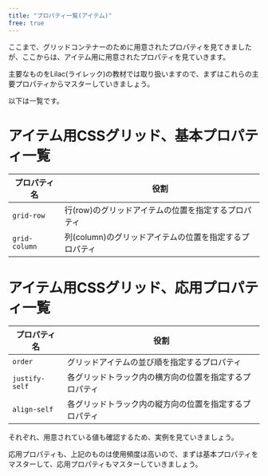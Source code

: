 ```yaml
---
title: "プロパティ一覧(アイテム)"
free: true
---
```


ここまで、グリッドコンテナーのために用意されたプロパティを見てきましたが、ここからは、アイテム用に用意されたプロパティを見ていきます。

主要なものをLilac(ライレック)の教材では取り扱いますので、まずはこれらの主要プロパティからマスターしていきましょう。

以下は一覧です。

# アイテム用CSSグリッド、基本プロパティ一覧

プロパティ名 | 役割
------------ | -------------
`grid-row` | 行(row)のグリッドアイテムの位置を指定するプロパティ
`grid-column` | 列(column)のグリッドアイテムの位置を指定するプロパティ

# アイテム用CSSグリッド、応用プロパティ一覧
プロパティ名 | 役割
------------ | -------------
`order`	| グリッドアイテムの並び順を指定するプロパティ
`justify-self` | 各グリッドトラック内の横方向の位置を指定するプロパティ
`align-self` | 各グリッドトラック内の縦方向の位置を指定するプロパティ

それぞれ、用意されている値も確認するため、実例を見ていきましょう。

応用プロパティも、上記のものは使用頻度は高いので、まずは基本プロパティをマスターして、応用プロパティもマスターしていきましょう。